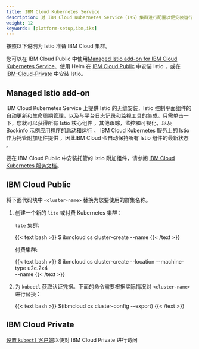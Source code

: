 ```yaml
---
title: IBM Cloud Kubernetes Service
description: 对 IBM Cloud Kubernetes Service（IKS）集群进行配置以便安装运行 Istio。
weight: 12
keywords: [platform-setup,ibm,iks]
---
```


按照以下说明为 Istio 准备 IBM Cloud 集群。

您可以在 IBM Cloud Public 中使用[Managed Istio add-on for IBM Cloud Kubernetes Service](#managed-istio-add-on)、使用 Helm 在 [IBM Cloud Public](#ibm-cloud-public) 中安装 Istio ，或在 [IBM-Cloud-Private](#ibm-cloud-private) 中安装 Istio。

## Managed Istio add-on

IBM Cloud Kubernetes Service 上提供 Istio 的无缝安装，Istio 控制平面组件的自动更新和生命周期管理，以及与平台日志记录和监视工具的集成。只需单击一下，您就可以获得所有 Istio 核心组件 ，其他跟踪，监控和可视化，以及 Bookinfo 示例应用程序的启动和运行 。 IBM Cloud Kubernetes 服务上的 Istio 作为托管附加组件提供 ，因此IBM Cloud 会自动保持所有 Istio 组件的最新状态 。

要在 IBM Cloud Public 中安装托管的 Istio 附加组件，请参阅 [IBM Cloud Kubernetes 服务文档](https://cloud.ibm.com/docs/containers/cs_istio.html)。

## IBM Cloud Public

将下面代码块中 `<cluster-name>` 替换为您要使用的群集名称。

1. 创建一个新的 `lite` 或付费 Kubernetes 集群：

    `lite` 集群:

    {{< text bash >}}
    $ ibmcloud cs cluster-create --name <cluster-name>
    {{< /text >}}

    付费集群:

    {{< text bash >}}
    $ ibmcloud cs cluster-create --location <location> --machine-type u2c.2x4 \
      --name <cluster-name>
    {{< /text >}}

1. 为 `kubectl` 获取认证凭据。下面的命令需要根据实际情况对 `<cluster-name>` 进行替换：

    {{< text bash >}}
    $(ibmcloud cs cluster-config <cluster-name> --export)
    {{< /text >}}

## IBM Cloud Private

[设置 `kubectl` 客户端](https://www.ibm.com/support/knowledgecenter/SSBS6K_2.1.0.3/manage_cluster/cfc_cli.html)以便对 IBM Cloud Private 进行访问
